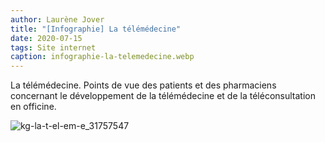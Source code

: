 ```yaml
---
author: Laurène Jover
title: "[Infographie] La télémédecine"
date: 2020-07-15
tags: Site internet
caption: infographie-la-telemedecine.webp
---
```


La télémédecine. Points de vue des patients et des pharmaciens concernant le développement de la télémédecine et de la téléconsultation en officine.

![kg-la-t-el-em-e_31757547](/2020-07-15_infographie-la-telemedecine/kg-la-t-el-em-e_31757547.png)
